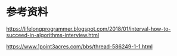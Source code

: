 # 参考资料
https://lifelongprogrammer.blogspot.com/2018/01/interval-how-to-succeed-in-algorithms-interview.html

https://www.1point3acres.com/bbs/thread-586249-1-1.html